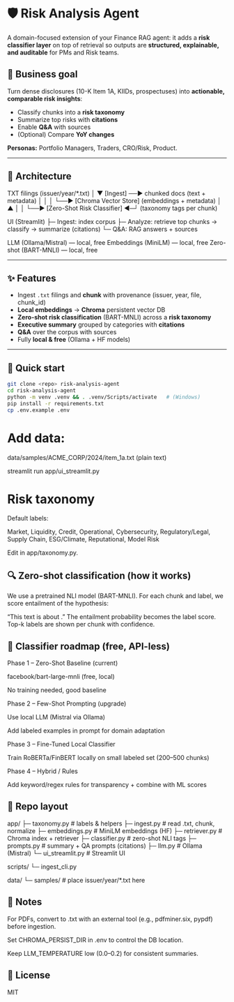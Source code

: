 # 🛡️ Risk Analysis Agent

A domain-focused extension of your Finance RAG agent: it adds a **risk classifier layer** on top of retrieval so outputs are **structured, explainable, and auditable** for PMs and Risk teams.

## 🎯 Business goal
Turn dense disclosures (10-K Item 1A, KIIDs, prospectuses) into **actionable, comparable risk insights**:
- Classify chunks into a **risk taxonomy**
- Summarize top risks with **citations**
- Enable **Q&A** with sources
- (Optional) Compare **YoY changes**

**Personas:** Portfolio Managers, Traders, CRO/Risk, Product.

---

## 🧱 Architecture

TXT filings (issuer/year/*.txt)
│
▼
[Ingest] ──► chunked docs (text + metadata)
│ │
│ └──► [Chroma Vector Store] (embeddings + metadata)
│ ▲
│ │
└──► [Zero-Shot Risk Classifier] ◄─┘ (taxonomy tags per chunk)

UI (Streamlit)
├─ Ingest: index corpus
├─ Analyze: retrieve top chunks → classify → summarize (citations)
└─ Q&A: RAG answers + sources

LLM (Ollama/Mistral) — local, free
Embeddings (MiniLM) — local, free
Zero-shot (BART-MNLI) — local, free


---

## ✨ Features
- Ingest `.txt` filings and **chunk** with provenance (issuer, year, file, chunk_id)
- **Local embeddings** → **Chroma** persistent vector DB
- **Zero-shot risk classification** (BART-MNLI) across a **risk taxonomy**
- **Executive summary** grouped by categories with **citations**
- **Q&A** over the corpus with sources
- Fully **local & free** (Ollama + HF models)

---

## 🚀 Quick start

```bash
git clone <repo> risk-analysis-agent
cd risk-analysis-agent
python -m venv .venv && . .venv/Scripts/activate   # (Windows)
pip install -r requirements.txt
cp .env.example .env
```

# Add data:
data/samples/ACME_CORP/2024/item_1a.txt  (plain text)

streamlit run app/ui_streamlit.py

# Risk taxonomy

Default labels:

Market, Liquidity, Credit, Operational, Cybersecurity, Regulatory/Legal,
Supply Chain, ESG/Climate, Reputational, Model Risk

Edit in app/taxonomy.py.

## 🔍 Zero-shot classification (how it works)

We use a pretrained NLI model (BART-MNLI).
For each chunk and label, we score entailment of the hypothesis:

“This text is about <label>.”
The entailment probability becomes the label score.
Top-k labels are shown per chunk with confidence.

## 🔮 Classifier roadmap (free, API-less)

Phase 1 – Zero-Shot Baseline (current)

facebook/bart-large-mnli (free, local)

No training needed, good baseline

Phase 2 – Few-Shot Prompting (upgrade)

Use local LLM (Mistral via Ollama)

Add labeled examples in prompt for domain adaptation

Phase 3 – Fine-Tuned Local Classifier

Train RoBERTa/FinBERT locally on small labeled set (200–500 chunks)

Phase 4 – Hybrid / Rules

Add keyword/regex rules for transparency + combine with ML scores

## 🧪 Repo layout
app/
  ├─ taxonomy.py      # labels & helpers
  ├─ ingest.py        # read .txt, chunk, normalize
  ├─ embeddings.py    # MiniLM embeddings (HF)
  ├─ retriever.py     # Chroma index + retriever
  ├─ classifier.py    # zero-shot NLI tags
  ├─ prompts.py       # summary + QA prompts (citations)
  ├─ llm.py           # Ollama (Mistral)
  └─ ui_streamlit.py  # Streamlit UI

scripts/
  └─ ingest_cli.py

data/
  └─ samples/         # place issuer/year/*.txt here

## 🧰 Notes

For PDFs, convert to .txt with an external tool (e.g., pdfminer.six, pypdf) before ingestion.

Set CHROMA_PERSIST_DIR in .env to control the DB location.

Keep LLM_TEMPERATURE low (0.0–0.2) for consistent summaries.

## 📜 License

MIT

